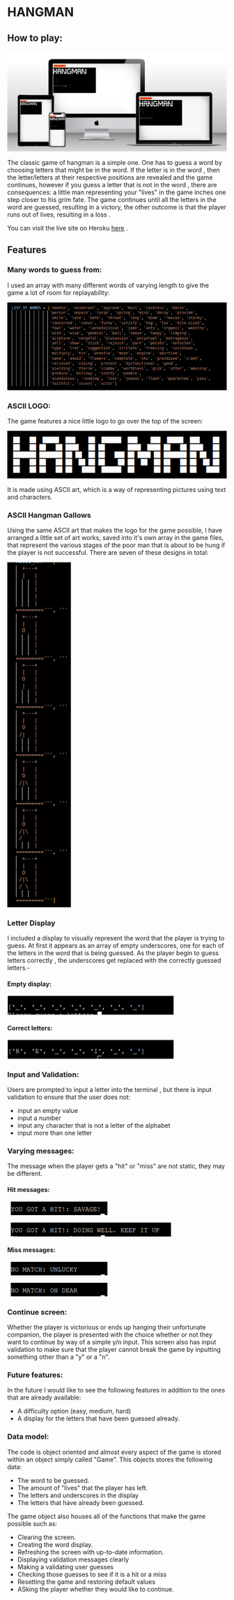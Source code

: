 # HANGMAN

## How to play:

![Hangman app on screens](./images/hangman_screens.png)

The classic game of hangman is a simple one. One has to guess a word by choosing letters that might be in the word. If the letter is in the word , then the letter/letters at their respective positions are revealed and the game continues, however if you guess a letter that is not in the word , there are consequences: a little man representing your "lives" in the game inches one step closer to his grim fate. The game continues until all the letters in the word are guessed, resulting in a victory, the other outcome is that the player runs out of lives, resulting in a loss . 

You can visit the live site on Heroku [here](https://hangman-jamie-simms-aab00bf1f5f3.herokuapp.com/) .

## Features

### Many words to guess from: 
I used an array with many different words of varying length to give the game a lot of room for replayability:

![word_list](./images/list_of_words.png)

### ASCII LOGO:

The game features a nice little logo to go over the top of the screen:

![ascii_art_logo](./images/ascii_logo_hangman.png)

It is made using ASCII art, which is a way of representing pictures using text and characters.

### ASCII Hangman Gallows

Using the same ASCII art that makes the logo for the game possible, I have arranged a little set of art works, saved into it's own array in the game files, that represent the various stages of the poor man that is about to be hung if the player is not successful. There are seven of these designs in total:

![ascii_art_stages_for_the_hangman](./images/hangman_stages.png)

### Letter Display

I included a display to visually represent the word that the player is trying to guess. At first it appears as an array of empty underscores, one for each of the letters in the word that is being guessed. As the player begin to guess letters correctly , the underscores get replaced with the correctly guessed letters.-

#### Empty display:
![word_display_empty](./images/word_display_1.png)

#### Correct letters:
![word_display_full](./images/word_display_2.png)

### Input and Validation:

Users are prompted to input a letter into the terminal , but there is input validation to ensure that the user does not:

- input an empty value
- input a number
- input any character that is not a letter of the alphabet
- input more than one letter

### Varying messages:

The message when the player gets a "hit" or "miss" are not static, they may be different.

#### Hit messages:
![good1](./images/good1.png)

![good2](./images/good2.png)

#### Miss messages:

![bad1](./images/bad1.png)

![bad2](./images/bad2.png)

### Continue screen:

Whether the player is victorious or ends up hanging their unfortunate companion, the player is presented with the choice whether or not they want to continue by way of a simple y/n input. This screen also has input validation to make sure that the player cannot break the game by inputting something other than a "y" or a "n".

### Future features:

In the future I would like to see the following features in addition to the ones that are already available: 

- A difficulty option (easy, medium, hard)
- A display for the letters that have been guessed already.

### Data model:

The code is object oriented and almost every aspect of the game is stored within an object simply called "Game". This objects stores the following data:

- The word to be guessed.
- The amount of "lives" that the player has left. 
- The letters and underscores in the display
- The letters that have already been guessed.

The game object also houses all of the functions that make the game possible such as:

- Clearing the screen. 
- Creating the word display.
- Refreshing the screen with up-to-date information.
- Displaying validation messages clearly
- Making a validating user guesses
- Checking those guesses to see if it is a hit or a miss
- Resetting the game and restoring default values
- ASking the player whether they would like to continue.
